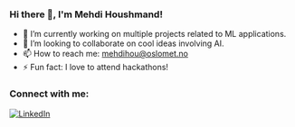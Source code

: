 ### Hi there 👋, I'm Mehdi Houshmand!

- 🔭 I’m currently working on multiple projects related to ML applications.
- 👯 I’m looking to collaborate on cool ideas involving AI.
- 📫 How to reach me: [mehdihou@oslomet.no](mailto:mehdihou@oslomet.no)
- ⚡ Fun fact: I love to attend hackathons!

### Connect with me:
[![LinkedIn](https://img.shields.io/badge/LinkedIn-0077B5?style=for-the-badge&logo=linkedin&logoColor=white)](https://linkedin.com/in/mehdih7)
